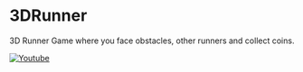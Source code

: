 # 3DRunner
3D Runner Game where you face obstacles, other runners and collect coins. 

[![Youtube](https://img.youtube.com/vi/2w5KF8sS7Jk/0.jpg)](https://www.youtube.com/watch?v=2w5KF8sS7Jk)
